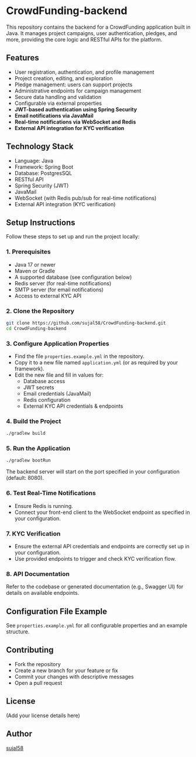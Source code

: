 # CrowdFunding-backend

This repository contains the backend for a CrowdFunding application built in Java. It manages project campaigns, user authentication, pledges, and more, providing the core logic and RESTful APIs for the platform.

## Features

- User registration, authentication, and profile management
- Project creation, editing, and exploration
- Pledge management: users can support projects
- Administrative endpoints for campaign management
- Secure data handling and validation
- Configurable via external properties
- **JWT-based authentication using Spring Security**
- **Email notifications via JavaMail**
- **Real-time notifications via WebSocket and Redis**
- **External API integration for KYC verification**

## Technology Stack

- Language: Java
- Framework: Spring Boot
- Database:  PostgresSQL
- RESTful API
- Spring Security (JWT)
- JavaMail
- WebSocket (with Redis pub/sub for real-time notifications)
- External API integration (KYC verification)

## Setup Instructions

Follow these steps to set up and run the project locally:

### 1. Prerequisites

- Java 17 or newer
- Maven or Gradle
- A supported database (see configuration below)
- Redis server (for real-time notifications)
- SMTP server (for email notifications)
- Access to external KYC API

### 2. Clone the Repository

```bash
git clone https://github.com/sujal58/CrowdFunding-backend.git
cd CrowdFunding-backend
```

### 3. Configure Application Properties

- Find the file `properties.example.yml` in the repository.
- Copy it to a new file named `application.yml` (or as required by your framework).
- Edit the new file and fill in values for:
    - Database access
    - JWT secrets
    - Email credentials (JavaMail)
    - Redis configuration
    - External KYC API credentials & endpoints

### 4. Build the Project

```bash
./gradlew build
```

### 5. Run the Application

```bash
./gradlew bootRun
```

The backend server will start on the port specified in your configuration (default: 8080).

### 6. Test Real-Time Notifications

- Ensure Redis is running.
- Connect your front-end client to the WebSocket endpoint as specified in your configuration.

### 7. KYC Verification

- Ensure the external API credentials and endpoints are correctly set up in your configuration.
- Use provided endpoints to trigger and check KYC verification flow.

### 8. API Documentation

Refer to the codebase or generated documentation (e.g., Swagger UI) for details on available endpoints.

## Configuration File Example

See `properties.example.yml` for all configurable properties and an example structure.

## Contributing

- Fork the repository
- Create a new branch for your feature or fix
- Commit your changes with descriptive messages
- Open a pull request

## License

(Add your license details here)

## Author

[sujal58](https://github.com/sujal58)